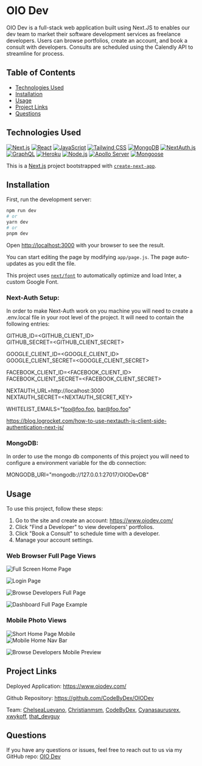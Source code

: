 # OIO Dev 

OIO Dev is a full-stack web application built using Next.JS to enables our dev team to market their software development services as freelance developers. Users can browse portfolios, create an account, and book a consult with developers. Consults are scheduled using the Calendly API to streamline for process.

## Table of Contents
- [Technologies Used](#technologies-used)
- [Installation](#installation)
- [Usage](#usage)
- [Project Links](#project-links)
- [Questions](#questions)


## Technologies Used
[![Next.js](https://img.shields.io/badge/Next.js-v12.0.7-black)](https://nextjs.org/)
[![React](https://img.shields.io/badge/React-v17.0.2-blue)](https://reactjs.org/)
[![JavaScript](https://img.shields.io/badge/JavaScript-ES6+-yellow)](https://www.ecma-international.org/ecma-262/)
[![Tailwind CSS](https://img.shields.io/badge/Tailwind_CSS-v2.2.19-38B2AC)](https://tailwindcss.com/)
[![MongoDB](https://img.shields.io/badge/MongoDB-v5.0-green)](https://www.mongodb.com/)
[![NextAuth.js](https://img.shields.io/badge/NextAuth.js-v4.1.0-000000)](https://next-auth.js.org/)
[![GraphQL](https://img.shields.io/badge/GraphQL-v15.6.0-pink)](https://graphql.org/)
[![Heroku](https://img.shields.io/badge/Heroku-deployed-purple)](https://www.heroku.com/)
[![Node.js](https://img.shields.io/badge/Node.js-v14.17.0-green)](https://nodejs.org/)
[![Apollo Server](https://img.shields.io/badge/Apollo_Server-v3.4.0-blue)](https://www.apollographql.com/)
[![Mongoose](https://img.shields.io/badge/Mongoose-v6.1.2-880000)](https://mongoosejs.com/)

This is a [Next.js](https://nextjs.org/) project bootstrapped with [`create-next-app`](https://github.com/vercel/next.js/tree/canary/packages/create-next-app).


## Installation

First, run the development server:

```bash
npm run dev
# or
yarn dev
# or
pnpm dev
```

Open [http://localhost:3000](http://localhost:3000) with your browser to see the result.

You can start editing the page by modifying `app/page.js`. The page auto-updates as you edit the file.

This project uses [`next/font`](https://nextjs.org/docs/basic-features/font-optimization) to automatically optimize and load Inter, a custom Google Font.

### Next-Auth Setup:
In order to make Next-Auth work on you machine you will need to create a .env.local file in your root level of the project.  It will need to contain the following entries:

GITHUB_ID=<GITHUB_CLIENT_ID>  
GITHUB_SECRET=<GITHUB_CLIENT_SECRET>  

GOOGLE_CLIENT_ID=<GOOGLE_CLIENT_ID>  
GOOGLE_CLIENT_SECRET=<GOOGLE_CLIENT_SECRET>  

FACEBOOK_CLIENT_ID=<FACEBOOK_CLIENT_ID>  
FACEBOOK_CLIENT_SECRET=<FACEBOOK_CLIENT_SECRET>  

NEXTAUTH_URL=http://localhost:3000  
NEXTAUTH_SECRET=<NEXTAUTH_SECRET_KEY>

WHITELIST_EMAILS="foo@foo.foo, bar@foo.foo"  
  
https://blog.logrocket.com/how-to-use-nextauth-js-client-side-authentication-next-js/

### MongoDB:
In order to use the mongo db components of this project you will need to configure a environment variable for the db connection:

MONGODB_URI="mongodb://127.0.0.1:27017/OIODevDB"



## Usage
To use this project, follow these steps:
1. Go to the site and create an account: https://www.oiodev.com/
2. Click "Find a Developer" to view developers' portfolios.
3. Click "Book a Consult" to schedule time with a developer.
4. Manage your account settings.


### Web Browser Full Page Views
![Full Screen Home Page](https://github.com/CodeByDex/OIODev/assets/120981491/f344d64a-34f7-4258-b966-c24533f9826a)


![Login Page](https://github.com/CodeByDex/OIODev/assets/120981491/623bd8eb-1cae-4ec2-90e9-442216265052)

![Browse Developers Full Page](https://github.com/CodeByDex/OIODev/assets/120981491/a66f90af-ef3b-422f-bb0e-1feb26bc9fcb)

![Dashboard Full Page Example](https://github.com/CodeByDex/OIODev/assets/120981491/48e614f5-6b35-4494-a833-a00f47f102cc)


### Mobile Photo Views

![Short Home Page Mobile](https://github.com/CodeByDex/OIODev/assets/120981491/2bc8648a-31ca-4d72-8a91-0cbf2b193e06)    
![Mobile Home Nav Bar](https://github.com/CodeByDex/OIODev/assets/120981491/0c818f6f-052b-4a05-9190-b85bcf2315a0)

![Browse Developers Mobile Preview](https://github.com/CodeByDex/OIODev/assets/120981491/8c07850f-123d-4382-9a64-45297edd9a6a)



## Project Links
  
Deployed Application: https://www.oiodev.com/ 

Github Repository: https://github.com/CodeByDex/OIODev

Team: [ChelseaLuevano](https://github.com/ChelseaLuevano), [Christianmsm](https://github.com/Christianmsm), [CodeByDex](https://github.com/CodeByDex), [Cyanasaurusrex](https://github.com/Cyanasaurusrex), [xwykoff](https://github.com/xwyckoff), [that_devguy](https://github.com/that_devguy)



## Questions

If you have any questions or issues, feel free to reach out to us via my GitHub repo: [OIO Dev](https://github.com/CodeByDex/OIODev)